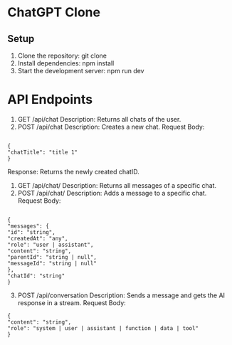 # ChatGPT Clone

## Setup

1. Clone the repository:
   git clone <repoUrl>
2. Install dependencies:
   npm install
3. Start the development server:
   npm run dev

# API Endpoints


1. GET /api/chat
Description: Returns all chats of the user.
2. POST /api/chat
Description: Creates a new chat.
Request Body:
```

{
"chatTitle": "title 1"
}

```
Response: Returns the newly created chatID.
1. GET /api/chat/<chatId>
Description: Returns all messages of a specific chat.
1. POST /api/chat/<chatId>
Description: Adds a message to a specific chat.
Request Body:
```

{
"messages": {
"id": "string",
"createdAt": "any",
"role": "user | assistant",
"content": "string",
"parentId": "string | null",
"messageId": "string | null"
},
"chatId": "string"
}

```
3. POST /api/conversation
Description: Sends a message and gets the AI response in a stream.
Request Body:
```
{
"content": "string",
"role": "system | user | assistant | function | data | tool"
}
```
